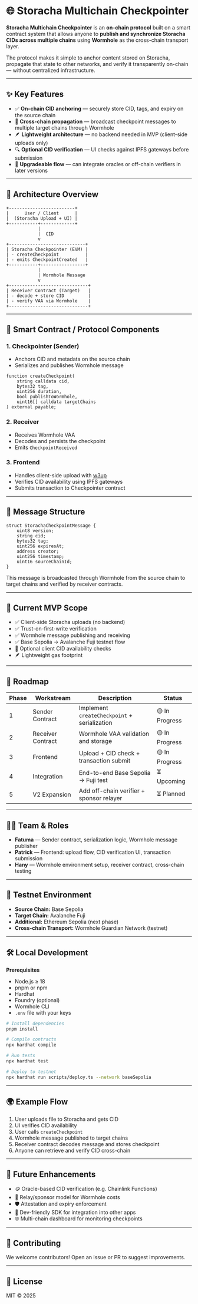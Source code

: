 # 🌐 Storacha Multichain Checkpointer

**Storacha Multichain Checkpointer** is an **on-chain protocol** built on a smart contract system that allows anyone to **publish and synchronize Storacha CIDs across multiple chains** using **Wormhole** as the cross-chain transport layer.

The protocol makes it simple to anchor content stored on Storacha, propagate that state to other networks, and verify it transparently on-chain — without centralized infrastructure.

---

## ✨ Key Features

- ✅ **On-chain CID anchoring** — securely store CID, tags, and expiry on the source chain
- 🌉 **Cross-chain propagation** — broadcast checkpoint messages to multiple target chains through Wormhole
- 🪶 **Lightweight architecture** — no backend needed in MVP (client-side uploads only)
- 🔍 **Optional CID verification** — UI checks against IPFS gateways before submission
- 🧭 **Upgradeable flow** — can integrate oracles or off-chain verifiers in later versions

---

## 🧭 Architecture Overview

```
+-------------------------+
|      User / Client      |
|  (Storacha Upload + UI) |
+-----------+-------------+
            |
            |  CID
            v
+-----------------------------+
| Storacha Checkpointer (EVM) |
| - createCheckpoint          |
| - emits CheckpointCreated   |
+-----------+-----------------+
            |
            | Wormhole Message
            v
+------------------------------+
| Receiver Contract (Target)   |
| - decode + store CID         |
| - verify VAA via Wormhole    |
+------------------------------+
```

---

## 🧱 Smart Contract / Protocol Components

### 1. Checkpointer (Sender)

- Anchors CID and metadata on the source chain
- Serializes and publishes Wormhole message

```solidity
function createCheckpoint(
    string calldata cid,
    bytes32 tag,
    uint256 duration,
    bool publishToWormhole,
    uint16[] calldata targetChains
) external payable;
```

### 2. Receiver

- Receives Wormhole VAA
- Decodes and persists the checkpoint
- Emits `CheckpointReceived`

### 3. Frontend

- Handles client-side upload with [w3up](https://w3up.dev)
- Verifies CID availability using IPFS gateways
- Submits transaction to Checkpointer contract

---

## 📜 Message Structure

```solidity
struct StorachaCheckpointMessage {
    uint8 version;
    string cid;
    bytes32 tag;
    uint256 expiresAt;
    address creator;
    uint256 timestamp;
    uint16 sourceChainId;
}
```

This message is broadcasted through Wormhole from the source chain to target chains and verified by receiver contracts.

---

## 🧪 Current MVP Scope

- ✅ Client-side Storacha uploads (no backend)
- ✅ Trust-on-first-write verification
- ✅ Wormhole message publishing and receiving
- ✅ Base Sepolia → Avalanche Fuji testnet flow
- 🧪 Optional client CID availability checks
- 🪶 Lightweight gas footprint

---

## 🚀 Roadmap

| Phase | Workstream        | Description                                  | Status         |
| ----- | ----------------- | -------------------------------------------- | -------------- |
| 1     | Sender Contract   | Implement `createCheckpoint` + serialization | 🟡 In Progress |
| 2     | Receiver Contract | Wormhole VAA validation and storage          | 🟡 In Progress |
| 3     | Frontend          | Upload + CID check + transaction submit      | 🟡 In Progress |
| 4     | Integration       | End-to-end Base Sepolia → Fuji test          | ⏳ Upcoming    |
| 5     | V2 Expansion      | Add off-chain verifier + sponsor relayer     | ⏳ Planned     |

---

## 🧑‍💻 Team & Roles

- **Fatuma** — Sender contract, serialization logic, Wormhole message publisher
- **Patrick** — Frontend: upload flow, CID verification UI, transaction submission
- **Hany** — Wormhole environment setup, receiver contract, cross-chain testing

---

## 🧪 Testnet Environment

- **Source Chain:** Base Sepolia
- **Target Chain:** Avalanche Fuji
- **Additional:** Ethereum Sepolia (next phase)
- **Cross-chain Transport:** Wormhole Guardian Network (testnet)

---

## 🛠️ Local Development

**Prerequisites**

- Node.js ≥ 18
- pnpm or npm
- Hardhat
- Foundry (optional)
- Wormhole CLI
- `.env` file with your keys

```bash
# Install dependencies
pnpm install

# Compile contracts
npx hardhat compile

# Run tests
npx hardhat test

# Deploy to testnet
npx hardhat run scripts/deploy.ts --network baseSepolia
```

---

## 🌍 Example Flow

1. User uploads file to Storacha and gets CID
2. UI verifies CID availability
3. User calls `createCheckpoint`
4. Wormhole message published to target chains
5. Receiver contract decodes message and stores checkpoint
6. Anyone can retrieve and verify CID cross-chain

---

## 🧠 Future Enhancements

- 🪙 Oracle-based CID verification (e.g. Chainlink Functions)
- 🧭 Relay/sponsor model for Wormhole costs
- 🛡 Attestation and expiry enforcement
- 🧰 Dev-friendly SDK for integration into other apps
- 🌐 Multi-chain dashboard for monitoring checkpoints

---

## 🤝 Contributing

We welcome contributors!
Open an issue or PR to suggest improvements.

---

## 📜 License

MIT © 2025
